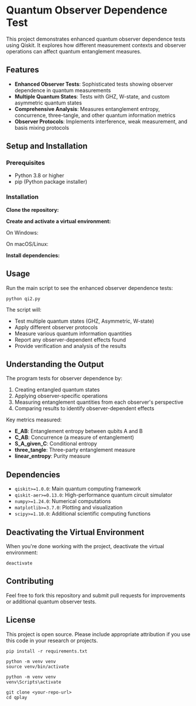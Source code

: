 # Quantum Observer Dependence Test

This project demonstrates enhanced quantum observer dependence tests using Qiskit. It explores how different measurement contexts and observer operations can affect quantum entanglement measures.

## Features

*   **Enhanced Observer Tests**: Sophisticated tests showing observer dependence in quantum measurements
*   **Multiple Quantum States**: Tests with GHZ, W-state, and custom asymmetric quantum states
*   **Comprehensive Analysis**: Measures entanglement entropy, concurrence, three-tangle, and other quantum information metrics
*   **Observer Protocols**: Implements interference, weak measurement, and basis mixing protocols

## Setup and Installation

### Prerequisites

*   Python 3.8 or higher
*   pip (Python package installer)

### Installation

**Clone the repository:**

**Create and activate a virtual environment:**

On Windows:

On macOS/Linux:

**Install dependencies:**

## Usage

Run the main script to see the enhanced observer dependence tests:

```
python qi2.py
```

The script will:

*   Test multiple quantum states (GHZ, Asymmetric, W-state)
*   Apply different observer protocols
*   Measure various quantum information quantities
*   Report any observer-dependent effects found
*   Provide verification and analysis of the results

## Understanding the Output

The program tests for observer dependence by:

1.  Creating entangled quantum states
2.  Applying observer-specific operations
3.  Measuring entanglement quantities from each observer's perspective
4.  Comparing results to identify observer-dependent effects

Key metrics measured:

*   **E\_AB**: Entanglement entropy between qubits A and B
*   **C\_AB**: Concurrence (a measure of entanglement)
*   **S\_A\_given\_C**: Conditional entropy
*   **three\_tangle**: Three-party entanglement measure
*   **linear\_entropy**: Purity measure

## Dependencies

*   `qiskit>=1.0.0`: Main quantum computing framework
*   `qiskit-aer>=0.13.0`: High-performance quantum circuit simulator
*   `numpy>=1.24.0`: Numerical computations
*   `matplotlib>=3.7.0`: Plotting and visualization
*   `scipy>=1.10.0`: Additional scientific computing functions

## Deactivating the Virtual Environment

When you're done working with the project, deactivate the virtual environment:

```
deactivate
```

## Contributing

Feel free to fork this repository and submit pull requests for improvements or additional quantum observer tests.

## License

This project is open source. Please include appropriate attribution if you use this code in your research or projects.

```
pip install -r requirements.txt
```

```
python -m venv venv
source venv/bin/activate
```

```
python -m venv venv
venv\Scripts\activate
```

```
git clone <your-repo-url>
cd qplay
```